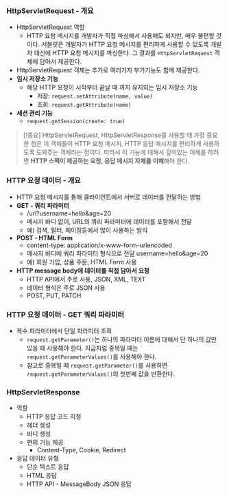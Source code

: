 ### HttpServletRequest - 개요
- HttpServletRequest 역할
	- HTTP 요청 메시지를 개발자가 직접 파싱해서 사용해도 되지만, 매우 불편할 것이다. 서블릿은 개발자가 HTTP 요청 메시지를 편리하게 사용할 수 있도록 개발자 대신에 HTTP 요청 메시지를 파싱한다. 그 결과를 `HttpServletRequest` 객체에 담아서 제공한다.
- HttpServletRequest 객체는 추가로 여러가지 부가기능도 함께 제공한다.
- **임시 저장소 기능**
	- 해당 HTTP 요청이 시작부터 끝날 때 까지 유지되는 임시 저장소 기능
		- 저장: `request.setAttribute(name, value)`
		- 조회: `request.getAttribute(name)`
- **세션 관리 기능**
	- `request.getSession(create: true)`

>[!중요]
>HttpServletRequest, HttpServletResponse를 사용할 때 가장 중요한 점은 이 객체들이 HTTP 요청 메시지, HTTP 응답 메시지를 편리하게 사용하도록 도와주는 객체라는 점이다. 따라서 이 기능에 대해서 깊이있는 이해를 하려면 **HTTP 스펙이 제공하는 요청, 응답 메시지 자체를 이해**해야 한다.

### HTTP 요청 데이터 - 개요
- HTTP 요청 메시지를 통해 클라이언트에서 서버로 데이터를 전달하는 방법
- **GET - 쿼리 파라미터**
	- /url?username=hello&age=20
	- 메시지 바디 없이, URL의 쿼리 파라미터에 데이터를 포함해서 전달
	- 예) 검색, 필터, 페이징등에서 많이 사용하는 방식
- **POST - HTML Form**
	- content-type: application/x-www-form-urlencoded
	- 메시지 바디에 쿼리 파라미터 형식으로 전달 username=hello&age=20
	- 예) 회원 가입, 상품 주문, HTML Form 사용
- **HTTP message body에 데이터를 직접 담아서 요청**
	- HTTP API에서 주로 사용, JSON, XML, TEXT
	- 데이터 형식은 주로 JSON 사용
	- POST, PUT, PATCH

### HTTP 요청 데이터 - GET 쿼리 파라미터
- 복수 파라미터에서 단일 파라미터 조회
	- `request.getParameter()`는 하나의 파라미터 이름에 대해서 단 하나의 값만 있을 때 사용해야 한다. 지금처럼 중복일 때는 `request.getParameterValues()`를 사용해야 한다.
	- 참고로 중복일 때 `request.getParameter()`를 사용하면 `request.getParameterValues()`의 첫번째 값을 반환한다.

### HttpServletResponse
- 역할
	- HTTP 응답 코드 지정
	- 헤더 생성
	- 바디 생성
	- 편의 기능 제공
		- Content-Type, Cookie, Redirect
- 응답 데이터 유형
	- 단순 텍스트 응답
	- HTML 응답
	- HTTP API - MessageBody JSON 응답